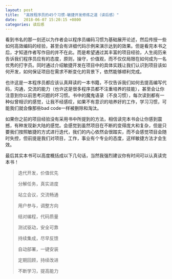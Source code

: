 ```yaml
---
layout: post
title:  "高效程序员的45个习惯-敏捷开发修炼之道（读后感）"
date:   2018-06-07 15:20:15 +0800
categories: 读后感
---
```

看到书名的那一刻还以为作者会以程序员编码习惯为基础展开论述，然后传授一些如何高效编码的经验，甚至会有详细代码示例来演示达到的效果。但是看完本书之后，才知道作者写作目的并不在此。而是希望通过其丰富的项目经验，人生阅历来告诉我们程序员应有的态度，原则，操守，价值观，而不仅仅局限在如何成为一名优秀的打字员。同时通过介绍敏捷开发在项目中的具体实践让我们认识到项目该如何开发，如何保证项目在需求不断变化的背景下，依然能够顺利完成。<!-- more -->

也许这是一本程序员都应该认真拜读的一本书籍，不仅告诉我们如何去提高编写代码，沟通，交流的能力（也许这是很多程序员都不注重培养的技能），甚至会让你注意到你以前思考问题的坏习惯。书中的魔鬼语录（不良习惯），每次读到都有一种似曾相识的感觉，让我不经感叹，如果不有意识的培养好的工作，学习习惯，可能我们就会像那些bad code一样被删除和淘汰。

如果你之前的项目经验没有采用书中所提到的方法，相信读完本书会让你感到震撼，有种发现新大陆的感觉。会感觉到虽然项目在不断的变得庞大和复杂，但是只要我们按照敏捷的方式进行迭代，我们的内心依然会很踏实，而不会感觉项目会随时失控，但前提是我们对项目，工作，事业有个专业的态度，这样敏捷方法才会生效。

最后其实本书可以高度概括成以下几句话，当然我强烈建议你有时间可以认真读完本书！

> 迭代开发，价值优先
>
> 分解任务，真实进度
>
> 站立会议，交流畅通
>
> 用户参与，调整方向
>
> 结对编程，代码质量
>
> 测试驱动，安全可靠
>
> 持续集成，尽早反馈
>
> 自动部署，一键安装
>
> 定期回顾，持续改进
>
> 不断学习，提高能力

